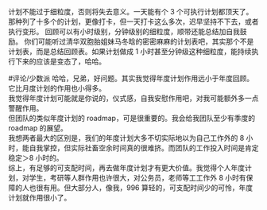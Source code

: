
计划不能过于细粒度，否则将失去意义。一天能有个 3 个可执行计划都顶天了。那种列了十多个的计划，更像打卡，但一天打卡这么多次，迟早坚持不下去，或者执行变形。
回顾可以有小时级别，分钟级别的细粒度，顺带还能总结加自我鼓励。
你们可能听过清华双胞胎姐妹马冬晗的密密麻麻的计划表吧，其实那个不是计划表，而是总结回顾表。如果计划做成 1 小时甚至分钟级这种细粒度，能持续执行下来的应该是变态了，哈哈。

#评论/少数派
哈哈，兄弟，好问题。其实我觉得年度计划作用远小于年度回顾。它比月度计划的作用也小得多。<br>我觉得年度计划可能就是你说的，仪式感，自我安慰作用吧，对我可能额外多一点警醒作用。<br>但团队的类似年度计划的 roadmap，可是很重要的。我会给我团队至少有季度的 roadmap 的展望。<br>我想两者最大的区别是，我们的年度计划大多不切实际地以为自己工作外的 8 小时，能自我掌控，但实际社畜空余时间真的很难挤。而团队的工作投入时间是肯定稳定＞8 小时的。<br>综上，有足够的可支配时间，再去做年度计划才有更大价值。我觉得个人年度计划，对学生，考研等人群作用也许很大，对公务员，老师等工工作外 8 小时有保障的人也很有用。但大部分人，像我，996 算轻的，可支配时间少的可怜，年度计划就作用很小了。
